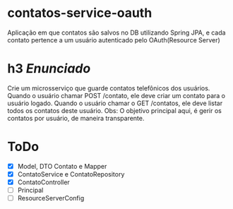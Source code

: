 # contatos-service-oauth
Aplicação em que contatos são salvos no DB utilizando Spring JPA, e cada contato pertence a um usuário autenticado pelo OAuth(Resource Server)

# h3 **_Enunciado_**
Crie um microsserviço que guarde contatos telefônicos dos usuários. Quando o usuário chamar POST /contato, ele deve criar um contato para o usuário logado. Quando o usuário chamar o GET /contatos, ele deve listar todos os contatos deste usuário. Obs: O objetivo principal aqui, é gerir os contatos por usuário, de maneira transparente. 


# ToDo
- [X] Model, DTO Contato e Mapper
- [X] ContatoService e ContatoRepository
- [X] ContatoController
- [ ] Principal
- [ ] ResourceServerConfig
